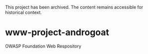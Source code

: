 This project has been archived. The content remains accessible for historical context.

# www-project-androgoat
OWASP Foundation Web Respository
